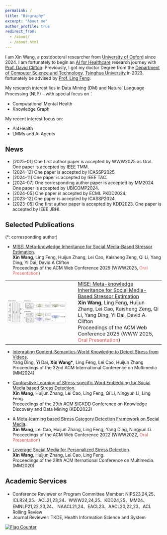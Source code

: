 ```yaml
---
permalink: /
title: "Biography"
excerpt: "About me"
author_profile: true
redirect_from: 
  - /about/
  - /about.html
---
```


I am Xin Wang, a postdoctoral researcher from [University of Oxford](https://www.ox.ac.uk/) since 2024. I am fortunately to begin an [AI for Healthcare](https://eng.ox.ac.uk/chi/) research journey with [Prof. David Clifton](https://eng.ox.ac.uk/people/david-clifton/).
Previously, I got my doctor Degree from the [Department of Computer Science and Technology](https://www.cs.tsinghua.edu.cn/), [Tsinghua University](https://www.tsinghua.edu.cn/) in 2023, fortunately be advised by [Prof. Ling Feng](https://www.cs.tsinghua.edu.cn/info/1111/3489.htm). 

My research interest lies in Data Mining (DM) and Natural Language Processing (NLP) – with special focus on：
- Computational Mental Health
- Knowledge Graph

My recent interest focus on: 
- AI4Health
- LMMs and AI Agents

News
---
- [2025-01] One first author paper is accepted by WWW2025 as Oral. One paper is accepted by IEEE TMM.
- [2024-12] One paper is accepted by ICASSP2025.
- [2024-11] One paper is accepted by IEEE TAC.
- [2024-07] One corresponding author paper is accepted by MM2024. One paper is accepted by UBICOMP2024.
- [2024-05] One paper is accepted by ECML PKDD2024.
- [2023-12] One paper is accepted by ICASSP2024.
- [2023-05] One first author paper is accepted by KDD2023. One paper is accepted by IEEE JBHI.

Selected Publications
---
(*: corresponding author)
- [MISE: Meta-knowledge Inheritance for Social Media-Based Stressor Estimation](https://ora.ox.ac.uk/objects/uuid:b3c2686c-b6c7-4cce-bd7f-3104811d9c12).<br>
**Xin Wang**, Ling Feng, Huijun Zhang, Lei Cao, Kaisheng Zeng, Qi Li, Yang Ding, Yi Dai, David A Clifton<br>
Proceedings of the ACM Web Conference 2025 (WWW2025, <font color="#d76666">Oral Presentation</font>)

<style>
  td, th {
    border: none!important;
  }

  img {
    max-width: 100%;
    height: auto;
  }

  @media screen and (max-width: 600px) {
    td[colspan] {
      display: block;
      width: 100% !important;
    }
  }
</style>

<table style="border: none!important; width: 100%;">
  <tbody>
    <tr>
      <td style="width: 40%; vertical-align: middle; text-align: center;">
        <img src="https://raw.githubusercontent.com/XinWangcs/XinWangcs.github.io/master/images/MISE.png" alt="MISE">
      </td>
      <td style="width: 5%;"></td>
      <td style="width: 55%; vertical-align: middle;">
        <div style="font-size: 16px;">
          <a href="https://ora.ox.ac.uk/objects/uuid:b3c2686c-b6c7-4cce-bd7f-3104811d9c12" target="_blank" style="text-decoration: underline;">
            MISE: Meta-knowledge Inheritance for Social Media-Based Stressor Estimation
          </a>
          <br>
          <b>Xin Wang</b>, Ling Feng, Huijun Zhang, Lei Cao, Kaisheng Zeng, Qi Li, Yang Ding, Yi Dai, David A. Clifton
          <br>
          Proceedings of the ACM Web Conference 2025 (WWW 2025, <font color="#d76666">Oral Presentation</font>)
        </div>
      </td>
    </tr>
  </tbody>
</table>




- [Integrating Content-Semantics-World Knowledge to Detect Stress from Videos](https://dl.acm.org/doi/pdf/10.1145/3664647.3680584).<br>
Yang Ding, Yi Dai, **Xin Wang\***, Ling Feng, Lei Cao, Huijun Zhang<br>
Proceedings of the 32nd ACM International Conference on Multimedia (MM2024)

- [Contrastive Learning of Stress-specific Word Embedding for Social Media based Stress Detection](https://dl.acm.org/doi/pdf/10.1145/3580305.3599795).<br>
**Xin Wang**, Huijun Zhang, Lei Cao, Ling Feng, Qi Li, Ningyun Li, Ling Feng.<br>
Proceedings of the 29th ACM SIGKDD Conference on Knowledge Discovery and Data Mining (KDD2023)

- [A Meta-learning based Stress Category Detection Framework on Social Media](https://dl.acm.org/doi/pdf/10.1145/3485447.3512013).<br>
**Xin Wang**, Lei Cao, Huijun Zhang, Ling Feng, Yang Ding, Ningyun Li.<br>
Proceedings of the ACM Web Conference 2022 (WWW2022, <font color="#d76666">Oral Presentation</font>)

- [Leverage Social Media for Personalized Stress Detection](https://dl.acm.org/doi/abs/10.1145/3394171.3413596).<br>
**Xin Wang**, Huijun Zhang, Lei Cao, Ling Feng.<br>
Proceedings of the 28th ACM Iternational Conference on Multimedia. (MM2020)

Academic Services
---
- Conference Reviewer or Program Committee Member: NIPS23,24,25、ICLR24,25、ACL21,23,24、WWW22,24,25、KDD24,25、MM24、EMNLP21,22,23,24、 NAACL21,24、EACL23、AACL20,22,23、ACL Rolling Review
- Journal Reviewer: TKDE, Health Information Science and System

<a href="https://info.flagcounter.com/nzhX"><img src="https://s11.flagcounter.com/count2/nzhX/bg_FFFFFF/txt_000000/border_CCCCCC/columns_4/maxflags_12/viewers_0/labels_1/pageviews_1/flags_0/percent_0/" alt="Flag Counter" border="0"></a>

<!-- This is the front page of a website that is powered by the [academicpages template](https://github.com/academicpages/academicpages.github.io) and hosted on GitHub pages. [GitHub pages](https://pages.github.com) is a free service in which websites are built and hosted from code and data stored in a GitHub repository, automatically updating when a new commit is made to the respository. This template was forked from the [Minimal Mistakes Jekyll Theme](https://mmistakes.github.io/minimal-mistakes/) created by Michael Rose, and then extended to support the kinds of content that academics have: publications, talks, teaching, a portfolio, blog posts, and a dynamically-generated CV. You can fork [this repository](https://github.com/academicpages/academicpages.github.io) right now, modify the configuration and markdown files, add your own PDFs and other content, and have your own site for free, with no ads! An older version of this template powers my own personal website at [stuartgeiger.com](http://stuartgeiger.com), which uses [this Github repository](https://github.com/staeiou/staeiou.github.io).

A data-driven personal website
======
Like many other Jekyll-based GitHub Pages templates, academicpages makes you separate the website's content from its form. The content & metadata of your website are in structured markdown files, while various other files constitute the theme, specifying how to transform that content & metadata into HTML pages. You keep these various markdown (.md), YAML (.yml), HTML, and CSS files in a public GitHub repository. Each time you commit and push an update to the repository, the [GitHub pages](https://pages.github.com/) service creates static HTML pages based on these files, which are hosted on GitHub's servers free of charge.

Many of the features of dynamic content management systems (like Wordpress) can be achieved in this fashion, using a fraction of the computational resources and with far less vulnerability to hacking and DDoSing. You can also modify the theme to your heart's content without touching the content of your site. If you get to a point where you've broken something in Jekyll/HTML/CSS beyond repair, your markdown files describing your talks, publications, etc. are safe. You can rollback the changes or even delete the repository and start over -- just be sure to save the markdown files! Finally, you can also write scripts that process the structured data on the site, such as [this one](https://github.com/academicpages/academicpages.github.io/blob/master/talkmap.ipynb) that analyzes metadata in pages about talks to display [a map of every location you've given a talk](https://academicpages.github.io/talkmap.html).

Getting started
======
1. Register a GitHub account if you don't have one and confirm your e-mail (required!)
1. Fork [this repository](https://github.com/academicpages/academicpages.github.io) by clicking the "fork" button in the top right. 
1. Go to the repository's settings (rightmost item in the tabs that start with "Code", should be below "Unwatch"). Rename the repository "[your GitHub username].github.io", which will also be your website's URL.
1. Set site-wide configuration and create content & metadata (see below -- also see [this set of diffs](http://archive.is/3TPas) showing what files were changed to set up [an example site](https://getorg-testacct.github.io) for a user with the username "getorg-testacct")
1. Upload any files (like PDFs, .zip files, etc.) to the files/ directory. They will appear at https://[your GitHub username].github.io/files/example.pdf.  
1. Check status by going to the repository settings, in the "GitHub pages" section

Site-wide configuration
------
The main configuration file for the site is in the base directory in [_config.yml](https://github.com/academicpages/academicpages.github.io/blob/master/_config.yml), which defines the content in the sidebars and other site-wide features. You will need to replace the default variables with ones about yourself and your site's github repository. The configuration file for the top menu is in [_data/navigation.yml](https://github.com/academicpages/academicpages.github.io/blob/master/_data/navigation.yml). For example, if you don't have a portfolio or blog posts, you can remove those items from that navigation.yml file to remove them from the header. 

Create content & metadata
------
For site content, there is one markdown file for each type of content, which are stored in directories like _publications, _talks, _posts, _teaching, or _pages. For example, each talk is a markdown file in the [_talks directory](https://github.com/academicpages/academicpages.github.io/tree/master/_talks). At the top of each markdown file is structured data in YAML about the talk, which the theme will parse to do lots of cool stuff. The same structured data about a talk is used to generate the list of talks on the [Talks page](https://academicpages.github.io/talks), each [individual page](https://academicpages.github.io/talks/2012-03-01-talk-1) for specific talks, the talks section for the [CV page](https://academicpages.github.io/cv), and the [map of places you've given a talk](https://academicpages.github.io/talkmap.html) (if you run this [python file](https://github.com/academicpages/academicpages.github.io/blob/master/talkmap.py) or [Jupyter notebook](https://github.com/academicpages/academicpages.github.io/blob/master/talkmap.ipynb), which creates the HTML for the map based on the contents of the _talks directory).

**Markdown generator**

I have also created [a set of Jupyter notebooks](https://github.com/academicpages/academicpages.github.io/tree/master/markdown_generator
) that converts a CSV containing structured data about talks or presentations into individual markdown files that will be properly formatted for the academicpages template. The sample CSVs in that directory are the ones I used to create my own personal website at stuartgeiger.com. My usual workflow is that I keep a spreadsheet of my publications and talks, then run the code in these notebooks to generate the markdown files, then commit and push them to the GitHub repository.

How to edit your site's GitHub repository
------
Many people use a git client to create files on their local computer and then push them to GitHub's servers. If you are not familiar with git, you can directly edit these configuration and markdown files directly in the github.com interface. Navigate to a file (like [this one](https://github.com/academicpages/academicpages.github.io/blob/master/_talks/2012-03-01-talk-1.md) and click the pencil icon in the top right of the content preview (to the right of the "Raw | Blame | History" buttons). You can delete a file by clicking the trashcan icon to the right of the pencil icon. You can also create new files or upload files by navigating to a directory and clicking the "Create new file" or "Upload files" buttons. 

Example: editing a markdown file for a talk
![Editing a markdown file for a talk](/images/editing-talk.png)

For more info
------
More info about configuring academicpages can be found in [the guide](https://academicpages.github.io/markdown/). The [guides for the Minimal Mistakes theme](https://mmistakes.github.io/minimal-mistakes/docs/configuration/) (which this theme was forked from) might also be helpful. -->
